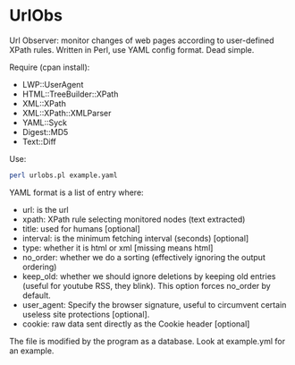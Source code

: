 UrlObs
======

Url Observer: monitor changes of web pages according to user-defined XPath rules. Written in Perl, use YAML config format. Dead simple.

Require (cpan install):
* LWP::UserAgent
* HTML::TreeBuilder::XPath
* XML::XPath
* XML::XPath::XMLParser
* YAML::Syck
* Digest::MD5
* Text::Diff

Use:
```sh
perl urlobs.pl example.yaml
```

YAML format is a list of entry where:
* url: is the url
* xpath: XPath rule selecting monitored nodes (text extracted)
* title: used for humans [optional]
* interval: is the minimum fetching interval (seconds) [optional]
* type: whether it is html or xml [missing means html]
* no_order: whether we do a sorting (effectively ignoring the output ordering)
* keep_old: whether we should ignore deletions by keeping old entries (useful for youtube RSS, they blink). This option forces no_order by default.
* user_agent: Specify the browser signature, useful to circumvent certain useless site protections [optional].
* cookie: raw data sent directly as the Cookie header [optional]

The file is modified by the program as a database. Look at example.yml for an example.
